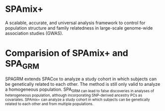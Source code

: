 # SPAmix+
A scalable, accurate, and universal analysis framework to control for population structure and family relatedness in large-scale genome-wide association studies (GWAS).

# Comparision of SPAmix+ and SPA<sub>GRM</sub>

SPAGRM extends SPACox to analyze a study cohort in which subjects can be genetically related to each other. The method is still only valid to analyze a homogeneous population. SPA<sub>GRM can lead to false discoveries in analyses of heterogeneous population, although incorporating SNP-derived ancestry PCs as covariates. SPAmix+ can analyze a study cohort in which subjects can be genetically related to each other and from multiple populations.
